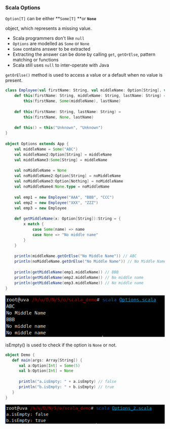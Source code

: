 ### Scala Options

`Option[T]` can be either **`Some[T]` **or **`None`**

object, which represents a missing value.

* Scala programmers don't like `null`
* `Options` are modelled as `Some` or `None`
* `Some` contains answer to be extracted
* Extracting the answer can be done by calling `get`, `getOrElse`, pattern matching or functions
* Scala still uses `null` to inter-operate with Java

`getOrElse()` method is used to access a value or a default when no value is present.

```scala
class Employee(val firstName: String, val middleName: Option[String], val lastName: String) {
	def this(firstName: String, middleName: String, lastName: String) =
		this(firstName, Some(middleName), lastName)

	def this(firstName: String, lastName: String) =
		this(firstName, None, lastName)

	def this() = this("Unknown", "Unknown")
}

object Options extends App {
	val middleName = Some("ABC")
	val middleName2:Option[String] = middleName
	val middleName3:Some[String] = middleName

	val noMiddleName = None
	val noMiddleName2:Option[String] = noMiddleName
	val noMiddleName3:Option[Nothing] = noMiddleName
	val noMiddleName4:None.type = noMiddleName

	val emp1 = new Employee("AAA", "BBB", "CCC")
	val emp2 = new Employee("XXX", "ZZZ")
	val emp3 = new Employee

	def getMiddleName(x: Option[String]):String = {
		x match {
			case Some(name) => name
			case None => "No middle name"
		}
	}
	
	println(middleName.getOrElse("No Middle Name")) // ABC
	println(noMiddleName.getOrElse("No Middle Name")) // No Middle Name

	println(getMiddleName(emp1.middleName)) // BBB
	println(getMiddleName(emp2.middleName)) // No middle name
	println(getMiddleName(emp3.middleName)) // No middle name
}
```

![](/assets/Options_output.png)

isEmpty\(\) is used to check if the option is `None` or not.

```scala
object Demo {
   def main(args: Array[String]) {
      val a:Option[Int] = Some(5)
      val b:Option[Int] = None 
      
      println("a.isEmpty: " + a.isEmpty) // false
      println("b.isEmpty: " + b.isEmpty) // true
   }
}
```

![](/assets/Options_2.png)

